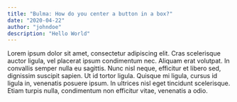 ```yaml
---
title: "Bulma: How do you center a button in a box?"
date: "2020-04-22"
author: "johndoe"
description: "Hello World"
---
```


Lorem ipsum dolor sit amet, consectetur adipiscing elit. Cras scelerisque auctor ligula, vel placerat ipsum condimentum nec. Aliquam erat volutpat. In convallis semper nulla eu sagittis. Nunc nisl neque, efficitur et libero sed, dignissim suscipit sapien. Ut id tortor ligula. Quisque mi ligula, cursus id ligula in, venenatis posuere ipsum. In ultrices nisl eget tincidunt scelerisque. Etiam turpis nulla, condimentum non efficitur vitae, venenatis a odio.
